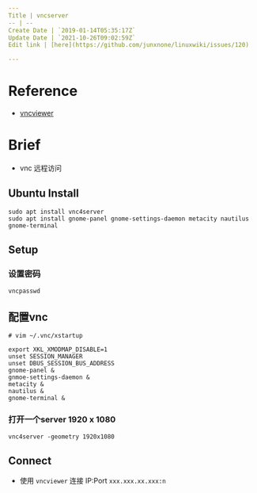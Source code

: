 ```yaml
---
Title | vncserver
-- | --
Create Date | `2019-01-14T05:35:17Z`
Update Date | `2021-10-26T09:02:59Z`
Edit link | [here](https://github.com/junxnone/linuxwiki/issues/120)

---
```

# Reference
- [vncviewer](https://www.realvnc.com/en/connect/download/viewer/)


# Brief
- vnc 远程访问

## Ubuntu Install
```
sudo apt install vnc4server
sudo apt install gnome-panel gnome-settings-daemon metacity nautilus gnome-terminal
```
## Setup
### 设置密码
```
vncpasswd
```
## 配置vnc
```
# vim ~/.vnc/xstartup
```
```
export XKL_XMODMAP_DISABLE=1
unset SESSION_MANAGER
unset DBUS_SESSION_BUS_ADDRESS
gnome-panel &
gnmoe-settings-daemon &
metacity &
nautilus &
gnome-terminal &
```

### 打开一个server 1920 x 1080
```
vnc4server -geometry 1920x1080
```
## Connect
- 使用 `vncviewer` 连接 IP:Port  `xxx.xxx.xx.xxx:n`
